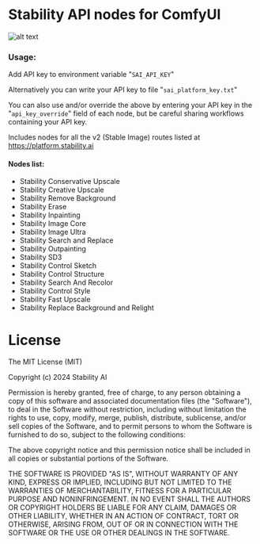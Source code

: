 # Stability API nodes for ComfyUI

![alt text](api_cat_with_workflow.png)

### Usage:

Add API key to environment variable "`SAI_API_KEY`"

Alternatively you can write your API key to file "`sai_platform_key.txt`"

You can also use and/or override the above by entering your API key in the "`api_key_override`" field of each node, but be careful sharing workflows containing your API key.

Includes nodes for all the v2 (Stable Image) routes listed at https://platform.stability.ai

#### Nodes list:
- Stability Conservative Upscale  
- Stability Creative Upscale  
- Stability Remove Background  
- Stability Erase  
- Stability Inpainting  
- Stability Image Core  
- Stability Image Ultra  
- Stability Search and Replace  
- Stability Outpainting  
- Stability SD3  
- Stability Control Sketch  
- Stability Control Structure  
- Stability Search And Recolor  
- Stability Control Style  
- Stability Fast Upscale  
- Stability Replace Background and Relight 

# License

The MIT License (MIT)

Copyright (c) 2024 Stability AI

Permission is hereby granted, free of charge, to any person obtaining a copy
of this software and associated documentation files (the "Software"), to deal
in the Software without restriction, including without limitation the rights
to use, copy, modify, merge, publish, distribute, sublicense, and/or sell
copies of the Software, and to permit persons to whom the Software is
furnished to do so, subject to the following conditions:

The above copyright notice and this permission notice shall be included in all
copies or substantial portions of the Software.

THE SOFTWARE IS PROVIDED "AS IS", WITHOUT WARRANTY OF ANY KIND, EXPRESS OR
IMPLIED, INCLUDING BUT NOT LIMITED TO THE WARRANTIES OF MERCHANTABILITY,
FITNESS FOR A PARTICULAR PURPOSE AND NONINFRINGEMENT. IN NO EVENT SHALL THE
AUTHORS OR COPYRIGHT HOLDERS BE LIABLE FOR ANY CLAIM, DAMAGES OR OTHER
LIABILITY, WHETHER IN AN ACTION OF CONTRACT, TORT OR OTHERWISE, ARISING FROM,
OUT OF OR IN CONNECTION WITH THE SOFTWARE OR THE USE OR OTHER DEALINGS IN THE
SOFTWARE.
